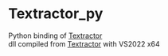 # Textractor_py
Python binding of [Textractor](https://github.com/Artikash/Textractor)   
dll compiled from [Textractor](https://github.com/ElemenTP/Textractor) with VS2022 x64   
